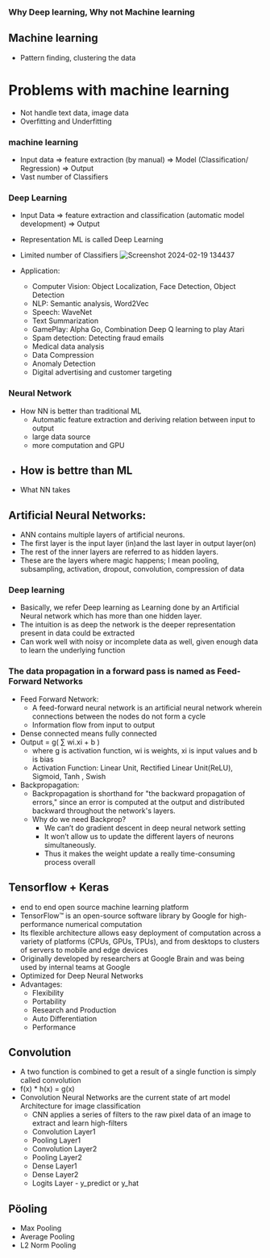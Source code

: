### Why Deep learning, Why not Machine learning
## Machine learning
- Pattern finding, clustering the data
# Problems with machine learning
- Not handle text data, image data
- Overfitting and Underfitting


### machine learning
- Input data => feature extraction (by manual) => Model (Classification/ Regression) => Output
- Vast number of Classifiers

### Deep Learning
- Input Data => feature extraction and classification (automatic model development) => Output
- Representation ML is called Deep Learning
- Limited number of Classifiers
![Screenshot 2024-02-19 134437](https://github.com/Selvam-DG/Deep_Learning_and_NLP/assets/98681717/3218bf65-fd9c-4a75-adf0-02ba91509a48)


- Application:
  - Computer Vision: Object Localization, Face Detection, Object Detection
  - NLP: Semantic analysis,  Word2Vec
  - Speech: WaveNet
  - Text Summarization
  - GamePlay: Alpha Go, Combination Deep Q learning to play Atari
  - Spam detection: Detecting fraud emails
  - Medical data analysis
  - Data Compression
  - Anomaly Detection
  - Digital advertising and customer targeting


### Neural Network
- How NN is better than traditional ML
  - Automatic feature extraction and deriving relation between input to output
  - large data source
  - more computation and GPU
- How is bettre than ML
  - 
- What NN takes 

## Artificial Neural Networks:
- ANN contains multiple layers of artificial neurons.
- The first layer is the input layer (in)and the last layer in output layer(on)
- The rest of the inner layers are referred to as hidden layers.
- These are the layers where magic happens; I mean pooling, subsampling, activation, dropout, convolution, compression of data
### Deep learning
- Basically, we refer Deep learning as Learning done by an Artificial Neural network which has more than one hidden layer.
- The intuition is as deep the network is the deeper representation present in data could be extracted
- Can work well with noisy or incomplete data as well, given enough data to learn the underlying function


### The data propagation in a forward pass is named as Feed-Forward Networks
- Feed Forward Network:
  - A feed-forward neural network is an artificial neural network wherein connections between the nodes do not form a cycle
  - Information flow from input to output
- Dense connected means fully connected
- Output = g( ∑ wi.xi + b )
  - where  g is activation function, wi is weights, xi is input values and b is bias
  - Activation Function:  Linear Unit, Rectified Linear Unit(ReLU), Sigmoid, Tanh , Swish
- Backpropagation:
  - Backpropagation is shorthand for "the backward propagation of errors," since an error is computed at the output and distributed backward throughout the network's layers.
  - Why do we need Backprop?
    - We can’t do gradient descent in deep neural network setting
    - It won’t allow us to update the different layers of neurons simultaneously.
    - Thus it makes the weight update a really time-consuming process overall


## Tensorflow + Keras
- end to end open source machine learning platform
- TensorFlow™ is an open-source software library by Google for high-performance numerical computation
- Its flexible architecture allows easy deployment of computation across a variety of platforms (CPUs, GPUs, TPUs), and from desktops to clusters of servers to mobile and edge devices
- Originally developed by researchers at Google Brain and was being used by internal teams at Google
- Optimized for Deep Neural Networks
- Advantages:
  - Flexibility
  - Portability
  - Research and Production
  - Auto Differentiation
  - Performance


## Convolution
- A  two function is combined to get a result of a single function is simply called convolution
- f(x) * h(x)  = g(x)
- Convolution Neural  Networks are the current state of art model Architecture for image classification
  - CNN applies a series of filters to the raw pixel data of an image to extract and learn high-filters
  - Convolution Layer1
  - Pooling Layer1
  - Convolution Layer2
  - Pooling Layer2
  - Dense Layer1
  - Dense Layer2
  - Logits Layer  - y_predict or y_hat





## Pöoling
- Max Pooling
- Average Pooling
- L2 Norm Pooling
